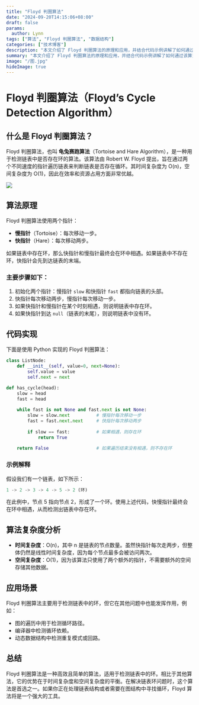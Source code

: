 ```yaml
---
title: "Floyd 判圈算法"
date: "2024-09-20T14:15:06+08:00"
draft: false 
params: 
  author: Lynn
tags: ["算法", "Floyd 判圈算法", "数据结构"]
categories: ["技术博客"]
description: "本文介绍了 Floyd 判圈算法的原理和应用，并结合代码示例讲解了如何通过该算法检测链表中的环。"
summary: "本文介绍了 Floyd 判圈算法的原理和应用，并结合代码示例讲解了如何通过该算法检测链表中的环。"
image: "/图.jpg"
hideImage: true
---
```


# Floyd 判圈算法（Floyd’s Cycle Detection Algorithm）

## 什么是 Floyd 判圈算法？

Floyd 判圈算法，也叫 **龟兔赛跑算法**（Tortoise and Hare Algorithm），是一种用于检测链表中是否存在环的算法。该算法由 Robert W. Floyd 提出，旨在通过两个不同速度的指针遍历链表来判断链表是否存在循环。其时间复杂度为 O(n)，空间复杂度为 O(1)，因此在效率和资源占用方面非常优越。

![](C:\Users\wangl\Lynn_blog\static\图.jpg)

## 算法原理

Floyd 判圈算法使用两个指针：
- **慢指针**（Tortoise）：每次移动一步。
- **快指针**（Hare）：每次移动两步。

如果链表中存在环，那么快指针和慢指针最终会在环中相遇。如果链表中不存在环，快指针会先到达链表的末端。

### 主要步骤如下：

1. 初始化两个指针：慢指针 `slow` 和快指针 `fast` 都指向链表的头部。
2. 快指针每次移动两步，慢指针每次移动一步。
3. 如果快指针和慢指针在某个时刻相遇，则说明链表中存在环。
4. 如果快指针到达 `null`（链表的末尾），则说明链表中没有环。

## 代码实现

下面是使用 Python 实现的 Floyd 判圈算法：

```python
class ListNode:
    def __init__(self, value=0, next=None):
        self.value = value
        self.next = next

def has_cycle(head):
    slow = head
    fast = head
    
    while fast is not None and fast.next is not None:
        slow = slow.next          # 慢指针每次移动一步
        fast = fast.next.next     # 快指针每次移动两步
        
        if slow == fast:          # 如果相遇，则存在环
            return True
    
    return False                  # 如果遍历结束没有相遇，则不存在环
```

### 示例解释

假设我们有一个链表，如下所示：

```rust
1 -> 2 -> 3 -> 4 -> 5 -> 2 (环)
```

在此例中，节点 5 指向节点 2，形成了一个环。使用上述代码，快慢指针最终会在环中相遇，从而检测出链表中存在环。

## 算法复杂度分析

- **时间复杂度**：O(n)，其中 n 是链表的节点数量。虽然快指针每次走两步，但整体仍然是线性时间复杂度，因为每个节点最多会被访问两次。
- **空间复杂度**：O(1)，因为该算法只使用了两个额外的指针，不需要额外的空间存储其他数据。

## 应用场景

Floyd 判圈算法主要用于检测链表中的环，但它在其他问题中也能发挥作用，例如：

- 图的遍历中用于检测循环路径。
- 编译器中检测循环依赖。
- 动态数据结构中检测重复模式或回路。

## 总结

Floyd 判圈算法是一种高效且简单的算法，适用于检测链表中的环。相比于其他算法，它的优势在于时间复杂度和空间复杂度的平衡。在解决链表环问题时，这个算法是首选之一。如果你正在处理链表结构或者需要在图结构中寻找循环，Floyd 算法将是一个强大的工具。